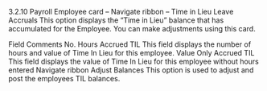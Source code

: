 3.2.10	Payroll Employee card – Navigate ribbon – Time in Lieu Leave Accruals
This option displays the “Time in Lieu” balance that has accumulated for the Employee. You can make adjustments using this card.
 
Field	Comments
No. Hours Accrued TIL	This field displays the number of hours and value of Time In Lieu for this employee.
Value Only Accrued TIL	This field displays the value of Time In Lieu for this employee without hours entered
Navigate ribbon
Adjust Balances	This option is used to adjust and post the employees TIL balances.

